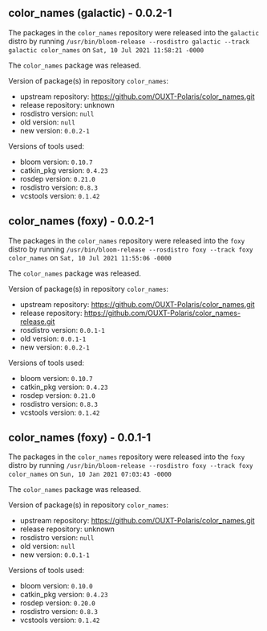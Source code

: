 ## color_names (galactic) - 0.0.2-1

The packages in the `color_names` repository were released into the `galactic` distro by running `/usr/bin/bloom-release --rosdistro galactic --track galactic color_names` on `Sat, 10 Jul 2021 11:58:21 -0000`

The `color_names` package was released.

Version of package(s) in repository `color_names`:

- upstream repository: https://github.com/OUXT-Polaris/color_names.git
- release repository: unknown
- rosdistro version: `null`
- old version: `null`
- new version: `0.0.2-1`

Versions of tools used:

- bloom version: `0.10.7`
- catkin_pkg version: `0.4.23`
- rosdep version: `0.21.0`
- rosdistro version: `0.8.3`
- vcstools version: `0.1.42`


## color_names (foxy) - 0.0.2-1

The packages in the `color_names` repository were released into the `foxy` distro by running `/usr/bin/bloom-release --rosdistro foxy --track foxy color_names` on `Sat, 10 Jul 2021 11:55:06 -0000`

The `color_names` package was released.

Version of package(s) in repository `color_names`:

- upstream repository: https://github.com/OUXT-Polaris/color_names.git
- release repository: https://github.com/OUXT-Polaris/color_names-release.git
- rosdistro version: `0.0.1-1`
- old version: `0.0.1-1`
- new version: `0.0.2-1`

Versions of tools used:

- bloom version: `0.10.7`
- catkin_pkg version: `0.4.23`
- rosdep version: `0.21.0`
- rosdistro version: `0.8.3`
- vcstools version: `0.1.42`


## color_names (foxy) - 0.0.1-1

The packages in the `color_names` repository were released into the `foxy` distro by running `/usr/bin/bloom-release --rosdistro foxy --track foxy color_names` on `Sun, 10 Jan 2021 07:03:43 -0000`

The `color_names` package was released.

Version of package(s) in repository `color_names`:

- upstream repository: https://github.com/OUXT-Polaris/color_names.git
- release repository: unknown
- rosdistro version: `null`
- old version: `null`
- new version: `0.0.1-1`

Versions of tools used:

- bloom version: `0.10.0`
- catkin_pkg version: `0.4.23`
- rosdep version: `0.20.0`
- rosdistro version: `0.8.3`
- vcstools version: `0.1.42`


